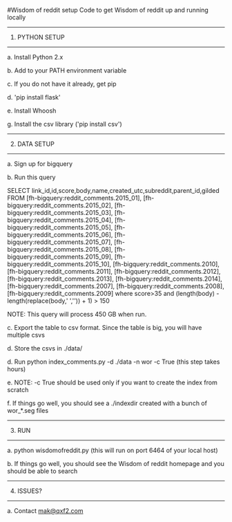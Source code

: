 #Wisdom of reddit setup
Code to get Wisdom of reddit up and running locally

----------------
1. PYTHON SETUP
----------------

a. Install Python 2.x

b. Add to your PATH environment variable

c. If you do not have it already, get pip 

d. 'pip install flask'

e. Install Whoosh

g. Install the csv library ('pip install csv')


--------------
2. DATA SETUP
--------------

a. Sign up for bigquery

b. Run this query 

SELECT link_id,id,score,body,name,created_utc,subreddit,parent_id,gilded
FROM [fh-bigquery:reddit_comments.2015_01],
[fh-bigquery:reddit_comments.2015_02],
[fh-bigquery:reddit_comments.2015_03],
[fh-bigquery:reddit_comments.2015_04],
[fh-bigquery:reddit_comments.2015_05],
[fh-bigquery:reddit_comments.2015_06],
[fh-bigquery:reddit_comments.2015_07],
[fh-bigquery:reddit_comments.2015_08],
[fh-bigquery:reddit_comments.2015_09],
[fh-bigquery:reddit_comments.2015_10],
[fh-bigquery:reddit_comments.2010],
[fh-bigquery:reddit_comments.2011],
[fh-bigquery:reddit_comments.2012],
[fh-bigquery:reddit_comments.2013],
[fh-bigquery:reddit_comments.2014],
[fh-bigquery:reddit_comments.2007],
[fh-bigquery:reddit_comments.2008],
[fh-bigquery:reddit_comments.2009]
where score>35 and (length(body) - length(replace(body,' ','')) + 1) > 150

NOTE: This query will process 450 GB when run.

c. Export the table to csv format. Since the table is big, you will have multiple csvs

d. Store the csvs in ./data/

d. Run python index_comments.py -d ./data -n wor -c True (this step takes hours)

e. NOTE: -c True should be used only if you want to create the index from scratch

f. If things go well, you should see a ./indexdir created with a bunch of wor_*.seg files

-------
3. RUN
-------

a. python wisdomofreddit.py (this will run on port 6464 of your local host)

b. If things go well, you should see the Wisdom of reddit homepage and you should be able to search

-----------
4. ISSUES?
-----------

a. Contact mak@qxf2.com

